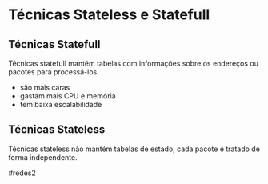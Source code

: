 
# Técnicas Stateless e Statefull

## Técnicas Statefull

Técnicas statefull mantém tabelas com informações sobre os endereços ou pacotes para processá-los.

- são mais caras
- gastam mais CPU e memória
- tem baixa escalabilidade

## Técnicas Stateless

Técnicas stateless não mantém tabelas de estado, cada pacote é tratado de forma independente.

#redes2

